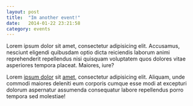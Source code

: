 ```yaml
---
layout: post
title:  "Im another event!"
date:   2014-01-22 23:21:58
category: events
---
```


Lorem ipsum dolor sit amet, consectetur adipisicing elit. Accusamus, nesciunt eligendi quibusdam optio dicta reiciendis laborum animi reprehenderit repellendus nisi quisquam voluptatem quos dolores vitae asperiores tempora placeat. Maiores, iure?

Lorem [ipsum dolor] sit [amet], consectetur adipisicing elit. Aliquam, unde commodi maiores deleniti eum corporis cumque esse modi at excepturi dolorum aspernatur assumenda consequatur labore repellendus porro tempora sed molestiae!

[ipsum dolor]: http://www.grails.org
[amet]: https:www.github.com